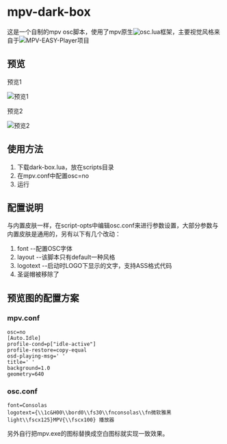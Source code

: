 # mpv-dark-box

这是一个自制的mpv osc脚本，使用了mpv原生![osc.lua](https://github.com/mpv-player/mpv/blob/master/player/lua/osc.lua)框架，主要视觉风格来自于![MPV-EASY-Player项目](https://github.com/422658476/MPV-EASY-Player/blob/master/mpv-easy-data/osc-style/osc-potplayer-box-knob-or-bar-0.lua)

## 预览

预览1

![预览1](https://github.com/maoiscat/mpv-dark-box/blob/main/preview1.png)

预览2

![预览2](https://github.com/maoiscat/mpv-dark-box/blob/main/preview2.png)

## 使用方法

1. 下载dark-box.lua，放在scripts目录
2. 在mpv.conf中配置osc=no
3. 运行

## 配置说明

与内置皮肤一样，在script-opts中编辑osc.conf来进行参数设置，大部分参数与内置皮肤是通用的，另有以下有几个改动：

1. font     --配置OSC字体
2. layout   --该脚本只有default一种风格
3. logotext --启动时LOGO下显示的文字，支持ASS格式代码
4. 圣诞帽被移除了

## 预览图的配置方案
### mpv.conf
```
osc=no
[Auto.Idle]
profile-cond=p["idle-active"]
profile-restore=copy-equal
osd-playing-msg=' '
title=' '
background=1.0
geometry=640
```
### osc.conf
```
font=Consolas
logotext={\\1c&H00\\bord0\\fs30\\fnconsolas\\fn微软雅黑 light\\fscx125}MPV{\\fscx100} 播放器
```
另外自行把mpv.exe的图标替换成空白图标就实现一致效果。
